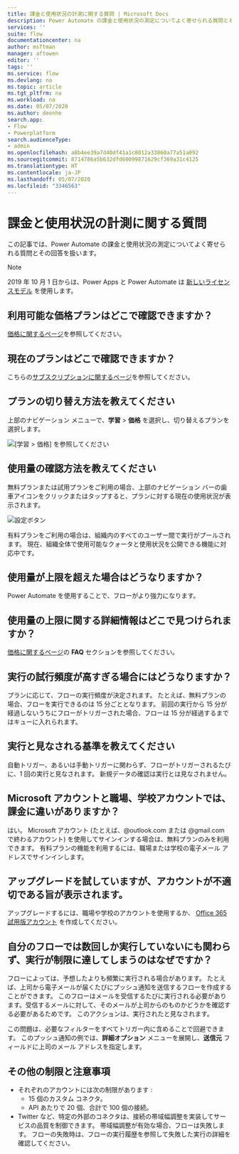 ```yaml
---
title: 課金と使用状況の計測に関する質問 | Microsoft Docs
description: Power Automate の課金と使用状況の測定についてよく寄せられる質問とその回答
services: ''
suite: flow
documentationcenter: na
author: msftman
manager: aftowen
editor: ''
tags: ''
ms.service: flow
ms.devlang: na
ms.topic: article
ms.tgt_pltfrm: na
ms.workload: na
ms.date: 05/07/2020
ms.author: deonhe
search.app:
- Flow
- Powerplatform
search.audienceType:
- admin
ms.openlocfilehash: a8b4ee39a7d40df41a1c8012a33860a77a51a092
ms.sourcegitcommit: 8714786a5b632dfd60099871629cf369a31c4125
ms.translationtype: HT
ms.contentlocale: ja-JP
ms.lasthandoff: 05/07/2020
ms.locfileid: "3346563"
---
```

# <a name="billing-and-metering-questions"></a>課金と使用状況の計測に関する質問


この記事では、Power Automate の課金と使用状況の測定についてよく寄せられる質問とその回答を扱います。

>[!NOTE]
> 2019 年 10 月 1 日からは、Power Apps と Power Automate は [新しいライセンスモデル](https://docs.microsoft.com/power-platform/admin/powerapps-flow-licensing-faq) を使用します。 

## <a name="where-can-i-find-out-what-pricing-plans-are-available"></a>利用可能な価格プランはどこで確認できますか？

[価格に関するページ](https://flow.microsoft.com/pricing/)を参照してください。

## <a name="where-can-i-find-out-what-my-plan-is"></a>現在のプランはどこで確認できますか？

こちらの[サブスクリプションに関するページ](https://portal.office.com/account/#subscriptions)を参照してください。

## <a name="how-do-i-switch-plans"></a>プランの切り替え方法を教えてください

上部のナビゲーション メニューで、**学習** > **価格** を選択し、切り替えるプランを選択します。

![[学習 > 価格] を参照してください](./media/billing-questions/learn-pricing.png)

## <a name="how-do-i-know-how-much-ive-used"></a>使用量の確認方法を教えてください

無料プランまたは試用プランをご利用の場合、上部のナビゲーション バーの歯車アイコンをクリックまたはタップすると、プランに対する現在の使用状況が表示されます。 

![設定ボタン](./media/billing-questions/settings.png)

有料プランをご利用の場合は、組織内のすべてのユーザー間で実行がプールされます。 現在、組織全体で使用可能なクォータと使用状況を公開できる機能に対応中です。

## <a name="what-happens-if-my-usage-exceeds-the-limits"></a>使用量が上限を超えた場合はどうなりますか？

Power Automate を使用することで、フローがより強力になります。

## <a name="where-can-i-find-more-information-regarding-the-usage-limits"></a>使用量の上限に関する詳細情報はどこで見つけられますか？

[価格に関するページ](https://flow.microsoft.com/pricing/)の **FAQ** セクションを参照してください。

## <a name="what-happens-if-i-try-to-execute-runs-too-frequently"></a>実行の試行頻度が高すぎる場合にはどうなりますか？

プランに応じて、フローの実行頻度が決定されます。 たとえば、無料プランの場合、フローを実行できるのは 15 分ごととなります。 前回の実行から 15 分が経過しないうちにフローがトリガーされた場合、フローは 15 分が経過するまではキューに入れられます。

## <a name="what-counts-as-a-run"></a>実行と見なされる基準を教えてください

自動トリガー、あるいは手動トリガーに関わらず、フローがトリガーされるたびに、1 回の実行と見なされます。 新規データの確認は実行とは見なされません。

## <a name="are-there-differences-between-microsoft-accounts-and-work-or-school-accounts-for-billing"></a>Microsoft アカウントと職場、学校アカウントでは、課金に違いがありますか？

はい。 Microsoft アカウント (たとえば、@outlook.com または @gmail.com で終わるアカウント) を使用してサインインする場合は、無料プランのみを利用できます。 有料プランの機能を利用するには、職場または学校の電子メール アドレスでサインインします。

## <a name="im-trying-to-upgrade-but-im-told-my-account-isnt-eligible"></a>アップグレードを試していますが、アカウントが不適切である旨が表示されます。

アップグレードするには、職場や学校のアカウントを使用するか、 [Office 365 試用版アカウント](https://powerbi.microsoft.com/documentation/powerbi-admin-signing-up-for-power-bi-with-a-new-office-365-trial/) を作成してください。

## <a name="why-did-i-run-out-of-runs-when-my-flow-only-ran-a-few-times"></a>自分のフローでは数回しか実行していないにも関わらず、実行が制限に達してしまうのはなぜですか？

フローによっては、予想したよりも頻繁に実行される場合があります。 たとえば、上司から電子メールが届くたびにプッシュ通知を送信するフローを作成することができます。 このフローはメールを受信するたびに実行される必要があります。受信するメールに対して、そのメールが上司からのものかどうかを確認する必要があるためです。 このアクションは、実行されたと見なされます。

この問題は、必要なフィルターをすべてトリガー内に含めることで回避できます。 このプッシュ通知の例では、**詳細オプション** メニューを展開し、**送信元** フィールドに上司のメール アドレスを指定します。

## <a name="other-limits-and-caveats"></a>その他の制限と注意事項

* それぞれのアカウントには次の制限があります :
  * 15 個のカスタム コネクタ。
  * API あたりで 20 個、合計で 100 個の接続。
* Twitter など、特定の外部のコネクタは、接続の帯域幅調整を実装してサービスの品質を制御できます。 帯域幅調整が有効な場合、フローは失敗します。 フローの失敗時は、フローの実行履歴を参照して失敗した実行の詳細を確認してください。
